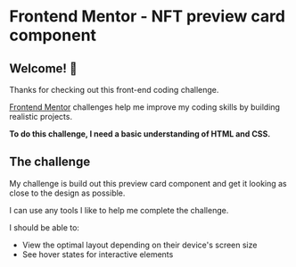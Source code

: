 # Frontend Mentor - NFT preview card component


## Welcome! 👋

Thanks for checking out this front-end coding challenge.

[Frontend Mentor](https://www.frontendmentor.io) challenges help me improve my coding skills by building realistic projects.

**To do this challenge, I need a basic understanding of HTML and CSS.**

## The challenge

My challenge is build out this preview card component and get it looking as close to the design as possible.

I can use any tools I like to help me complete the challenge. 

I should be able to:

- View the optimal layout depending on their device's screen size
- See hover states for interactive elements


